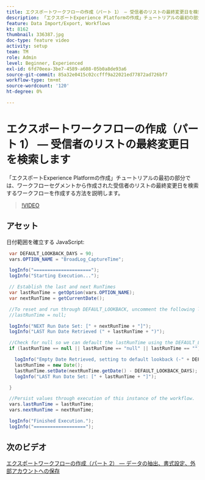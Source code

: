 ```yaml
---
title: エクスポートワークフローの作成（パート 1） — 受信者のリストの最終変更日を検索します
description: 「エクスポートExperience Platformの作成」チュートリアルの最初の部分では、ワークフローセグメントから作成された受信者のリストの最終変更日を検索するワークフローを作成する方法を説明します。
feature: Data Import/Export, Workflows
kt: 8162
thumbnail: 336387.jpg
doc-type: feature video
activity: setup
team: TM
role: Admin
level: Beginner, Experienced
exl-id: 6fd70eea-3be7-4589-a608-05b0a8de93a6
source-git-commit: 85a32e0415c02ccfff9a22021ed77872ad726bf7
workflow-type: tm+mt
source-wordcount: '120'
ht-degree: 0%

---
```


# エクスポートワークフローの作成（パート 1） — 受信者のリストの最終変更日を検索します

「エクスポートExperience Platformの作成」チュートリアルの最初の部分では、ワークフローセグメントから作成された受信者のリストの最終変更日を検索するワークフローを作成する方法を説明します。

>[!VIDEO](https://video.tv.adobe.com/v/336387?quality=12)

## アセット

日付範囲を確立する JavaScript:

```java
 var DEFAULT_LOOKBACK_DAYS = 90;
 vars.OPTION_NAME = "BroadLog_CaptureTime";

 logInfo("=====================");
 logInfo("Starting Execution...");

 // Establish the last and next RunTimes
 var lastRunTime = getOption(vars.OPTION_NAME);
 var nextRunTime = getCurrentDate();

 //To reset and run through DEFAULT_LOOKBACK, uncomment the following line.
 //lastRunTime = null;

 logInfo("NEXT Run Date Set: [" + nextRunTime + "]");
 logInfo("LAST Run Date Retrieved (" + lastRunTime + ")");

 //Check for null so we can default the lastRunTime using the DEFAULT_LOOKBACK 
 if (lastRunTime == null || lastRunTime == "null" || lastRunTime == "") {

   logInfo("Empty Date Retrieved, setting to default lookback (-" + DEFAULT_LOOKBACK_DAYS + " days)");
   lastRunTime = new Date();
   lastRunTime.setDate(nextRunTime.getDate() - DEFAULT_LOOKBACK_DAYS);
   logInfo("LAST Run Date Set: [" + lastRunTime + "]");

 } 

 //Persist values through execution of this instance of the workflow.
 vars.lastRunTime = lastRunTime;
 vars.nextRunTime = nextRunTime;

 logInfo("Finished Execution.");
 logInfo("===================");
```

## 次のビデオ

[エクスポートワークフローの作成（パート 2） — データの抽出、書式設定、外部アカウントへの保存](extract-format-save-data-to-external-account.md)
